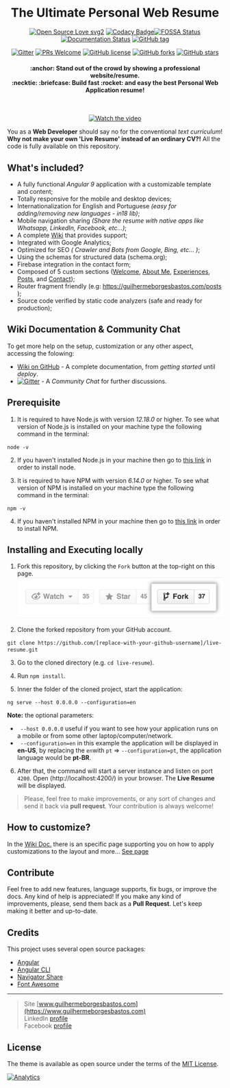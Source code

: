 <h1 align="center">
  <br>
  The Ultimate Personal Web Resume
  <br>
</h1>

<div align="center">

[![Open Source Love svg2](https://badges.frapsoft.com/os/v2/open-source.svg?v=103)](https://GitHub.com/guilhermeborgesbastos/live-resume/stargazers/) [![Codacy Badge](https://app.codacy.com/project/badge/Grade/6f04e1e3103a4af58e5398e23106bb93)](https://www.codacy.com/manual/guilhermeborgesbastos/live-resume?utm_source=github.com&amp;utm_medium=referral&amp;utm_content=guilhermeborgesbastos/live-resume&amp;utm_campaign=Badge_Grade)[![FOSSA Status](https://app.fossa.com/api/projects/git%2Bgithub.com%2Fguilhermeborgesbastos%2Flive-resume.svg?type=shield)](https://app.fossa.com/projects/git%2Bgithub.com%2Fguilhermeborgesbastos%2Flive-resume?ref=badge_shield) [![Documentation Status](https://readthedocs.org/projects/ansicolortags/badge/?version=latest)](https://github.com/guilhermeborgesbastos/live-resume/wiki) [![GitHub tag](https://img.shields.io/github/tag/guilhermeborgesbastos/live-resume.svg)](https://github.com/guilhermeborgesbastos/live-resume/tags/)

 [![Gitter](https://badges.gitter.im/live-resume/community.svg)](https://gitter.im/live-resume/community?utm_source=badge&utm_medium=badge&utm_campaign=pr-badge) [![PRs Welcome](https://img.shields.io/badge/PRs-welcome-brightgreen.svg?style=flat-square)](http://makeapullrequest.com) [![GitHub license](https://img.shields.io/github/license/Naereen/StrapDown.js.svg)](https://opensource.org/licenses/MIT) [![GitHub forks](https://img.shields.io/github/forks/guilhermeborgesbastos/live-resume.svg?style=social&label=Fork&maxAge=2592000)](https://GitHub.com/guilhermeborgesbastos/live-resume/network/) [![GitHub stars](https://img.shields.io/github/stars/guilhermeborgesbastos/live-resume.svg?style=social&label=Star&maxAge=2592000)](https://GitHub.com/guilhermeborgesbastos/live-resume/stargazers/)

</div>

<h4 align="center">
:anchor: Stand out of the crowd by showing a professional website/resume.
  <br>:necktie: :briefcase: Build fast :rocket: and easy the best Personal Web Application resume!
</h4>

<div align="center">
<br>

[![Watch the video](/markdown/LiveResumePreview.gif)](https://guilhermeborgesbastos.com/?source=github)

</div>

You as a **Web Developer** should say no for the conventional *text curriculum*! **Why not make your own 'Live Resume' instead of an ordinary CV?!** All the code is fully available on this repository.

## What's included?

* A fully functional _Angular 9_ application with a customizable template and content;
* Totally responsive for the mobile and desktop devices;
* Internationalization for English and Portuguese _(easy for adding/removing new languages - in18 lib)_;
* Mobile navigation sharing _(Share the resume with native apps like Whatsapp, LinkedIn, Facebook, etc...)_;
* A complete [Wiki](https://github.com/guilhermeborgesbastos/live-resume/wiki) that provides support;
* Integrated with Google Analytics;
* Optimized for SEO  _( Crawler and Bots from Google, Bing, etc... )_;
* Using the schemas for structured data (schema.org);
* Firebase integration in the contact form;
* Composed of 5 custom sections ([Welcome](https://guilhermeborgesbastos.com/), [About Me](https://guilhermeborgesbastos.com/about), [Experiences](https://guilhermeborgesbastos.com/experience), [Posts](https://guilhermeborgesbastos.com/posts), and [Contact](https://guilhermeborgesbastos.com/contact));
* Router fragment friendly (e.g: https://guilhermeborgesbastos.com/posts );
* Source code verified by static code analyzers (safe and ready for production);

## Wiki Documentation & Community Chat

To get more help on the setup, customization or any other aspect, accessing the folowing:

* [Wiki on GitHub](https://github.com/guilhermeborgesbastos/live-resume/wiki) - A complete documentation, from _getting started_ until _deploy_.
* [![Gitter](https://badges.gitter.im/live-resume/community.svg)](https://gitter.im/live-resume/community?utm_source=badge&utm_medium=badge&utm_campaign=pr-badge) - A _Community Chat_ for further discussions.

## Prerequisite

1. It is required to have Node.js with version _12.18.0_ or higher. To see what version of Node.js is installed on your machine type the following command in the terminal:
```
node -v
```

2. If you haven't installed Node.js in your machine then go to [this link](https://nodejs.org/en/download/) in order to install node.

3. It is required to have NPM with version _6.14.0_ or higher. To see what version of NPM is installed on your machine type the following command in the terminal:
```
npm -v
```

4. If you haven't installed NPM in your machine then go to [this link](https://www.npmjs.com/get-npm) in order to install NPM.

## Installing and Executing locally

1. Fork this repository, by clicking the `Fork` button at the top-right on this page.
[![Learn how to fork GitHub projects](/markdown/fork.png?cache=off)](https://guides.github.com/activities/forking/)

2. Clone the forked repository from your GitHub account.
```
git clone https://github.com/[replace-with-your-github-username]/live-resume.git
```

3. Go to the cloned directory (e.g. `cd live-resume`).

4. Run `npm install`.

5. Inner the folder of the cloned project, start the application:
```
ng serve --host 0.0.0.0 --configuration=en
```
**Note:** the optional parameters:
* ` --host 0.0.0.0` useful if you want to see how your application runs on a mobile or from some other laptop/computer/network. 
* ` --configuration=en` in this example the application will be displayed in **en-US**, by replacing the `en`with `pt` => `--configuration=pt`, the application language would be **pt-BR**. 

6. After that, the command will start a server instance and listen on port `4200`. Open (http://localhost:4200/) in your browser. The **Live Resume** will be displayed.

> Please, feel free to make improvements, or any sort of changes and send it back via **pull request**. Your contribution is always welcome!

## How to customize?

In the [Wiki Doc.](https://github.com/guilhermeborgesbastos/live-resume/wiki/applying-customizations) there is an specific page supporting you on how to apply customizations to the layout and more... [See page](https://github.com/guilhermeborgesbastos/live-resume/wiki/applying-customizations)

## Contribute

Feel free to add new features, language supports, fix bugs, or improve the docs. Any kind of help is appreciated! If you make any kind of improvements, please, send them back as a **Pull Request**. Let's keep making it better and up-to-date.

## Credits

This project uses several open source packages:

- [Angular](https://github.com/angular)
- [Angular CLI](https://cli.angular.io)
- [Navigator Share](https://www.npmjs.com/package/ng-navigator-share)
- [Font Awesome](https://fontawesome.com)

---

> Site [www.guilhermeborgesbastos.com](https://www.guilhermeborgesbastos.com)<br>
> LinkedIn [profile](https://github.com/guilhermeborgesbastos)<br>
> Facebook [profile](https://www.facebook.com/guilherme.borgesbastos)

## License

The theme is available as open source under the terms of the [MIT License](https://opensource.org/licenses/MIT).

[![Analytics](https://ga-beacon.appspot.com/UA-168686195-1/live-resume/home-page?pixel)](https://github.com/igrigorik/ga-beacon)